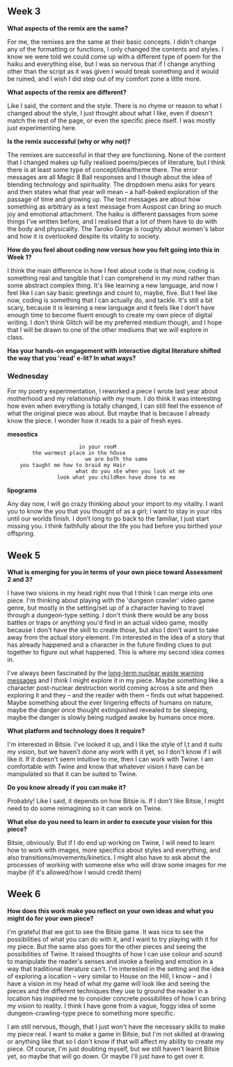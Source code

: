 ## Week 3
**What aspects of the remix are the same?**

For me, the remixes are the same at their basic concepts. I didn't change any of the formatting or functions, I only changed the contents and styles. I know we were told we could come up with a different type of poem for the haiku and everything else, but I was so nervous that if I change anything other than the script as it was given I would break something and it would be ruined, and I wish I did step out of my comfort zone a little more.

**What aspects of the remix are different?**

Like I said, the content and the style. There is no rhyme or reason to what I changed about the style, I just thought about what I like, even if doesn't match the rest of the page, or even the specific piece itself. I was mostly just experimenting here.

**Is the remix successful (why or why not)?**

The remixes are successful in that they are functioning. None of the content that I changed makes up fully realised poems/pieces of literature, but I think there is at least some type of concept/idea/theme there. The error messages are all Magic 8 Ball responses and I though about the idea of blending technology and spirituality. The dropdown menu asks for years and then states what that year will mean – a half-baked exploration of the passage of time and growing up. The text messages are about how something as arbitrary as a text message from Auspost can bring so much joy and emotional attachment. The haiku is different passages from some things I've written before, and I realised that a lot of them have to do with the body and physicality. The Taroko Gorge is roughly about women's labor and how it is overlooked despite its vitality to society.


**How do you feel about coding now versus how you felt going into this in Week 1?**

I think the main difference in how I feel about code is that now, coding is something real and tangible that I can comprehend in my mind rather than some abstract complex thing. It's like learning a new language, and now I feel like I can say basic greetings and count to, maybe, five. But I feel like now, coding is something that I can actually do, and tackle. It's still a bit scary, because it is learning a new language and it feels like I don't have enough time to become fluent enough to create my own piece of digital writing. I don't think Glitch will be my preferred medium though, and I hope that I will be drawn to one of the other mediums that we will explore in class.

**Has your hands-on engagement with interactive digital literature shifted the way that you 'read' e-lit? In what ways?**

### Wednesday

For my poetry experimentation, I reworked a piece I wrote last year about motherhood and my relationship with my mum. I do think it was interesting how even when everything is totally changed, I can still feel the essence of what the original piece was about. But maybe that is because I already know the piece. I wonder how it reads to a pair of fresh eyes.

**mesostics**

                           in your rooM
            the warmest place in the hOuse
                             we are boTh the same
        you taught me how to braid my Hair
                          what do you sEe when you look at me
                    look what you childRen have done to me

**lipograms**

Any day now, I will go crazy thinking about your import to my vitality. I want you to know the you that you thought of as a girl; I want to stay in your ribs until our worlds finish. I don’t long to go back to the familiar, I just start missing you. I think faithfully about the life you had before you birthed your offspring.


## Week 5
**What is emerging for you in terms of your own piece toward Assessment 2 and 3?**

I have two visions in my head right now that I think I can merge into one piece. I'm thinking about playing with the 'dungeon crawler' video game genre, but mostly in the setting/set up of a character having to travel through a dungeon-type setting. I don't think there would be any boss battles or traps or anything you'd find in an actual video game, mostly because I don't have the skill to create those, but also I don't want to take away from the actual story element. I'm interested in the idea of a story that has already happened and a character in the future finding clues to put together to figure out what happened. This is where my second idea comes in. 

I've always been fascinated by the [long-term nuclear waste warning messages](https://en.wikipedia.org/wiki/Long-term_nuclear_waste_warning_messages) and I think I might explore it in my piece. Maybe something like a character post-nuclear destruction world coming across a site and then exploring it and they – and the reader with them – finds out what happened. Maybe something about the ever lingering effects of humans on nature, maybe the danger once thought extinguished revealed to be sleeping, maybe the danger is slowly being nudged awake by humans once more.

**What platform and technology does it require?**

I'm interested in Bitsie. I've looked it up, and I like the style of I,t and it suits my vision, but we haven't done any work with it yet, so I don't know if I will like it. If it doesn't seem intuitive to me, then I can work with Twine. I am comfortable with Twine and know that whatever vision I have can be manipulated so that it can be suited to Twine.

**Do you know already if you can make it?**

Probably! Like I said, it depends on how Bitsie is. If I don't like Bitsie, I might need to do some reimagining so it can work on Twine.

**What else do you need to learn in order to execute your vision for this piece?**

Bitsie, obviously. But if I do end up working on Twine, I will need to learn how to work with images, more specifics about styles and everything, and also transitions/movements/kinetics. I might also have to ask about the processes of working with someone else who will draw some images for me maybe (if it's allowed/how I would credit them)


## Week 6

**How does this work make you reflect on your own ideas and what you might do for your own piece?**

I'm grateful that we got to see the Bitsie game. It was nice to see the possibilities of what you can do with it, and I want to try playing with it for my piece. But the same also goes for the other pieces and seeing the possibilities of Twine. It raised thoughts of how I can use colour and sound to manipulate the reader's senses and invoke a feeling and emotion in a way that traditional literature can't. I'm interested in the setting and the idea of exploring a location – very similar to House on the Hill, I know – and I have a vision in my head of what my game will look like and seeing the pieces and the different techniques they use to ground the reader in a location has inspired me to consider concrete possibilites of how I can bring my vision to reality. I think I have gone from a vague, foggy idea of some dungeon-crawling-type piece to something more specific. 

I am still nervous, though, that I just won't have the necessary skills to make my piece real. I want to make a game in Bitsie, but I'm not skilled at drawing or anything like that so I don't know if that will affect my ability to create my piece. Of course, I'm just doubting myself, but we still haven't learnt Bitsie yet, so maybe that will go down. Or maybe I'll just have to get over it. 
